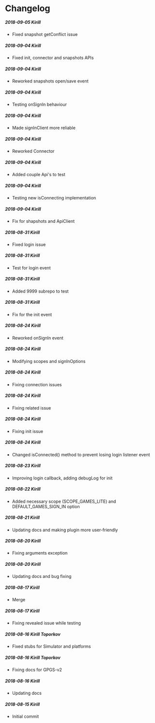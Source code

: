 # Changelog
##### 2018-09-05  Kirill
 * Fixed snapshot getConflict issue

##### 2018-09-04  Kirill
 * Fixed init, connector and snapshots APIs

##### 2018-09-04  Kirill
 * Reworked snapshots open/save event

##### 2018-09-04  Kirill
 * Testing onSignIn behaviour

##### 2018-09-04  Kirill
 * Made signInClient more reliable

##### 2018-09-04  Kirill
 * Reworked Connector

##### 2018-09-04  Kirill
 * Added couple Api's to test

##### 2018-09-04  Kirill
 * Testing new isConnecting implementation

##### 2018-09-04  Kirill
 * Fix for shapshots and ApiClient

##### 2018-08-31  Kirill
 * Fixed login issue

##### 2018-08-31  Kirill
 * Test for login event

##### 2018-08-31  Kirill
 * Added 9999 subrepo to test

##### 2018-08-31  Kirill
 * Fix for the init event

##### 2018-08-24  Kirill
 * Reworked onSignIn event

##### 2018-08-24  Kirill
 * Modifying scopes and signInOptions

##### 2018-08-24  Kirill
 * Fixing connection issues

##### 2018-08-24  Kirill
 * Fixing related issue

##### 2018-08-24  Kirill
 * Fixing init issue

##### 2018-08-24  Kirill
 * Changed isConnected() method to prevent losing login listener event

##### 2018-08-23  Kirill
 * Improving login callback, adding debugLog for init

##### 2018-08-22  Kirill
 * Added necessary scope (SCOPE_GAMES_LITE) and DEFAULT_GAMES_SIGN_IN option

##### 2018-08-21  Kirill
 * Updating docs and making plugin more user-friendly

##### 2018-08-20  Kirill
 * Fixing arguments exception

##### 2018-08-20  Kirill
 * Updating docs and bug fixing

##### 2018-08-17  Kirill
 * Merge

##### 2018-08-17  Kirill
 * Fixing revealed issue while testing

##### 2018-08-16  Kirill Toporkov
 * Fixed stubs for Simulator and platforms

##### 2018-08-16  Kirill Toporkov
 * Fixing docs for GPGS-v2

##### 2018-08-16  Kirill
 * Updating docs

##### 2018-08-15  Kirill
 * Initial commit

